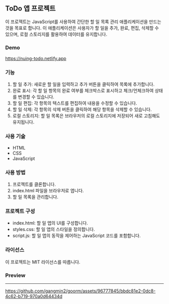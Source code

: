 ## ToDo 앱 프로젝트

이 프로젝트는 JavaScript를 사용하여 간단한 할 일 목록 관리 애플리케이션을 만드는 것을 목표로 합니다. 이 애플리케이션은 사용자가 할 일을 추가, 완료, 편집, 삭제할 수 있으며, 로컬 스토리지를 활용하여 데이터를 유지합니다.

### Demo
https://nuing-todo.netlify.app

### 기능
1. 할 일 추가: 새로운 할 일을 입력하고 추가 버튼을 클릭하여 목록에 추가합니다.
2. 완료 표시: 각 할 일 항목의 완료 여부를 체크박스로 표시하고 체크/언체크하여 상태를 변경할 수 있습니다.
3. 할 일 편집: 각 항목의 텍스트를 편집하여 내용을 수정할 수 있습니다.
4. 할 일 삭제: 각 항목의 삭제 버튼을 클릭하여 해당 항목을 삭제할 수 있습니다.
5. 로컬 스토리지: 할 일 목록은 브라우저의 로컬 스토리지에 저장되어 새로 고침해도 유지됩니다.

### 사용 기술
- HTML
- CSS
- JavaScript

### 사용 방법
1. 프로젝트를 클론합니다.
2. index.html 파일을 브라우저로 엽니다.
3. 할 일 목록을 관리합니다.

### 프로젝트 구성
- index.html: 할 일 앱의 UI를 구성합니다.
- styles.css: 할 일 앱의 스타일을 정의합니다.
- script.js: 할 일 앱의 동작을 제어하는 JavaScript 코드를 포함합니다.


### 라이선스
이 프로젝트는 MIT 라이선스를 따릅니다.


### Preview
---
https://github.com/gangmin2/goorm/assets/96777845/bbdc81e2-0dc8-4c62-b719-970a0d64434d
